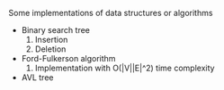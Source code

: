 Some implementations of data structures or algorithms

<ul>
    <li>
        Binary search tree
        <ol>
            <li>Insertion</li>
            <li>Deletion</li>
        </ol>
    </li>
    <li>
        Ford-Fulkerson algorithm
        <ol>
            <li>Implementation with O(|V||E|^2) time complexity</li>
        </ol>
    </li>
    <li>
        AVL tree
    </li>
</ul>